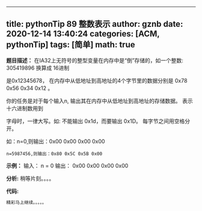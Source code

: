 
---
title: pythonTip 89 整数表示
author: gznb
date: 2020-12-14 13:40:24
categories: [ACM, pythonTip]
tags: [简单]
math: true
---

**题目描述：**
在IA32上无符号的整型变量在内存中是“倒”存储的，如一个整数: 305419896 换算成 16进制
是0x12345678， 在内存中从低地址到高地址的4个字节里的数据分别是 0x78 0x56 0x34 0x12 。
你的任务是对于每个输入n, 输出其在内存中从低地址到高地址的存储数据。 表示十六进制数用到
字母时，一律大写。如: 不能输出 0x1d，而要输出 0x1D。 每字节之间用空格分开。
如：n=0,则输出：0x00 0x00 0x00 0x00
    n=5987456,则输出：0x80 0x5C 0x5B 0x00

**示例：**
输入：
n = 0
输出：
0x00 0x00 0x00 0x00


**分析:**
稍等片刻。。。。

**代码:**
```python
精彩马上继续。。。。。
```

